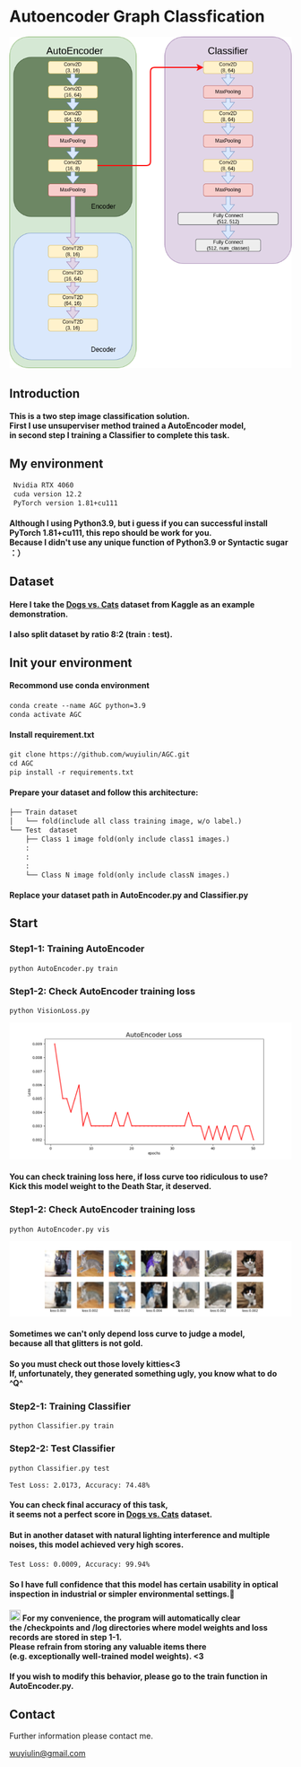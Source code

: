 # Autoencoder Graph Classfication

![image](https://raw.githubusercontent.com/wuyiulin/AGC/main/img/AGC_model.png)

## Introduction

#### This is a two step image classification solution.<br/> First I use unsuperviser method trained a AutoEncoder model,<br/>in second step I training a Classifier to complete this task.

## My environment
```bash=
 Nvidia RTX 4060
 cuda version 12.2
 PyTorch version 1.81+cu111
```
#### Although I using Python3.9, but i guess if you can successful install PyTorch 1.81+cu111, this repo should be work for you.</br>Because I didn't use any unique function of Python3.9 or Syntactic sugar ：）

## Dataset

#### Here I take the [Dogs vs. Cats](https://www.kaggle.com/competitions/dogs-vs-cats-redux-kernels-edition/overview) dataset from Kaggle as an example demonstration.

#### I also split dataset by ratio 8:2 (train : test).

## Init your environment

#### Recommond use conda environment
```bash=
conda create --name AGC python=3.9
conda activate AGC
```
#### Install requirement.txt
```bash=
git clone https://github.com/wuyiulin/AGC.git
cd AGC
pip install -r requirements.txt
```

#### Prepare your dataset and follow this architecture:

```bash=
├── Train dataset 
│   └── fold(include all class training image, w/o label.)
└── Test  dataset
    ├── Class 1 image fold(only include class1 images.)
    :
    :
    :
    └── Class N image fold(only include classN images.)

```

#### Replace your dataset path in AutoEncoder.py and Classifier.py


## Start
### Step1-1: Training AutoEncoder
```bash=
python AutoEncoder.py train
```
### Step1-2: Check AutoEncoder training loss
```bash=
python VisionLoss.py
```
![image](https://raw.githubusercontent.com/wuyiulin/AGC/main/img/AutoEncoder%20Loss.png)

#### You can check training loss here, if loss curve too ridiculous to use?</br>Kick this model weight to the Death Star, it deserved.

### Step1-2: Check AutoEncoder training loss
```bash=
python AutoEncoder.py vis
```
![image](https://raw.githubusercontent.com/wuyiulin/AGC/main/img/CatandDog.png)

#### Sometimes we can't only depend loss curve to judge a model,</br>because all that glitters is not gold.

#### So you must check out those lovely kitties<3</br>If, unfortunately, they generated something ugly, you know what to do ^Q^

### Step2-1: Training Classifier
```bash=
python Classifier.py train
```

### Step2-2: Test Classifier
```bash=
python Classifier.py test
```

```bash=
Test Loss: 2.0173, Accuracy: 74.48%
```

#### You can check final accuracy of this task,</br>it seems not a perfect score in [Dogs vs. Cats](https://www.kaggle.com/competitions/dogs-vs-cats-redux-kernels-edition/overview) dataset.
#### But in another dataset with natural lighting interference and multiple noises, this model achieved very high scores.

```bash=
Test Loss: 0.0009, Accuracy: 99.94%
```

#### So I have full confidence that this model has certain usability in optical inspection in industrial or simpler environmental settings.&#x1F624;

#### <img src="https://pic.sopili.net/pub/emoji/twitter/2/72x72/26a0.png" width=20 height=20> For my convenience, the program will automatically clear</br> the /checkpoints and /log directories where model weights and loss records are stored in step 1-1.</br> Please refrain from storing any valuable items there </br>(e.g. exceptionally well-trained model weights). <3 

#### If you wish to modify this behavior, please go to the train function in AutoEncoder.py.

## Contact
Further information please contact me.

wuyiulin@gmail.com
